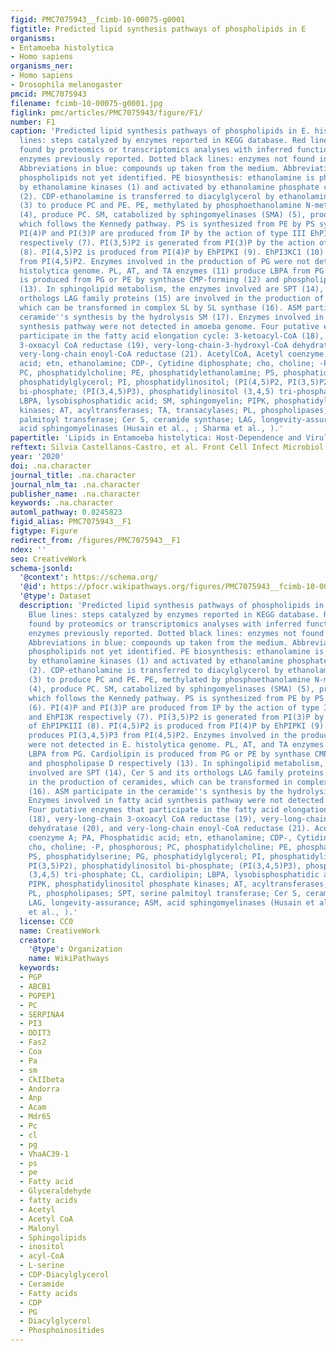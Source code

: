 ```yaml
---
figid: PMC7075943__fcimb-10-00075-g0001
figtitle: Predicted lipid synthesis pathways of phospholipids in E
organisms:
- Entamoeba histolytica
- Homo sapiens
organisms_ner:
- Homo sapiens
- Drosophila melanogaster
pmcid: PMC7075943
filename: fcimb-10-00075-g0001.jpg
figlink: pmc/articles/PMC7075943/figure/F1/
number: F1
caption: 'Predicted lipid synthesis pathways of phospholipids in E. histolytica. Blue
  lines: steps catalyzed by enzymes reported in KEGG database. Red lines: enzymes
  found by proteomics or transcriptomics analyses with inferred function. Pink lines:
  enzymes previously reported. Dotted black lines: enzymes not found in genome database.
  Abbreviations in blue: compounds up taken from the medium. Abbreviations in green:
  phospholipids not yet identified. PE biosynthesis: ethanolamine is phosphorylated
  by ethanolamine kinases (1) and activated by ethanolamine phosphate cytidyl-transferase
  (2). CDP-ethanolamine is transferred to diacylglycerol by ethanolamine phosphotransferase
  (3) to produce PC and PE. PE, methylated by phosphoethanolamine N-methyltransferase
  (4), produce PC. SM, catabolized by sphingomyelinases (SMA) (5), produce phosphocholine,
  which follows the Kennedy pathway. PS is synthesized from PE by PS synthase 2 (6).
  PI(4)P and PI(3)P are produced from IP by the action of type III EhPI(4)K and EhPI3K
  respectively (7). PI(3,5)P2 is generated from PI(3)P by the action of EhPIPKIII
  (8). PI(4,5)P2 is produced from PI(4)P by EhPIPKI (9). EhPI3KC1 (10) produces PI(3,4,5)P3
  from PI(4,5)P2. Enzymes involved in the production of PG were not detected in E.
  histolytica genome. PL, AT, and TA enzymes (11) produce LBPA from PG. Cardiolipin
  is produced from PG or PE by synthase CMP-forming (12) and phospholipase D respectively
  (13). In sphingolipid metabolism, the enzymes involved are SPT (14), Cer S and its
  orthologs LAG family proteins (15) are involved in the production of ceramides,
  which can be transformed in complex SL by SL synthase (16). ASM participate in the
  ceramide''s synthesis by the hydrolysis SM (17). Enzymes involved in fatty acid
  synthesis pathway were not detected in amoeba genome. Four putative enzymes that
  participate in the fatty acid elongation cycle: 3-ketoacyl-CoA (18), very-long-chain
  3-oxoacyl CoA reductase (19), very-long-chain-3-hydroxyl-CoA dehydratase (20), and
  very-long-chain enoyl-CoA reductase (21). AcetylCoA, Acetyl coenzyme A; PA, Phosphatidic
  acid; etn, ethanolamine; CDP-, Cytidine diphosphate; cho, choline; -P, phosphorous;
  PC, phosphatidylcholine; PE, phosphatidylethanolamine; PS, phosphatidylserine; PG,
  phosphatidylglycerol; PI, phosphatidylinositol; (PI(4,5)P2, PI(3,5)P2), phosphatidylinositol
  bi-phosphate; (PI(3,4,5)P3), phosphatidylinositol (3,4,5) tri-phosphate; CL, cardiolipin;
  LBPA, lysobisphosphatidic acid; SM, sphingomyelin; PIPK, phosphatidylinositol phosphate
  kinases; AT, acyltransferases; TA, transacylases; PL, phospholipases; SPT, serine
  palmitoyl transferase; Cer S, ceramide synthase; LAG, longevity-assurance; ASM,
  acid sphingomyelinases (Husain et al., ; Sharma et al., ).'
papertitle: 'Lipids in Entamoeba histolytica: Host-Dependence and Virulence Factors.'
reftext: Silvia Castellanos-Castro, et al. Front Cell Infect Microbiol. 2020;10:75.
year: '2020'
doi: .na.character
journal_title: .na.character
journal_nlm_ta: .na.character
publisher_name: .na.character
keywords: .na.character
automl_pathway: 0.8245823
figid_alias: PMC7075943__F1
figtype: Figure
redirect_from: /figures/PMC7075943__F1
ndex: ''
seo: CreativeWork
schema-jsonld:
  '@context': https://schema.org/
  '@id': https://pfocr.wikipathways.org/figures/PMC7075943__fcimb-10-00075-g0001.html
  '@type': Dataset
  description: 'Predicted lipid synthesis pathways of phospholipids in E. histolytica.
    Blue lines: steps catalyzed by enzymes reported in KEGG database. Red lines: enzymes
    found by proteomics or transcriptomics analyses with inferred function. Pink lines:
    enzymes previously reported. Dotted black lines: enzymes not found in genome database.
    Abbreviations in blue: compounds up taken from the medium. Abbreviations in green:
    phospholipids not yet identified. PE biosynthesis: ethanolamine is phosphorylated
    by ethanolamine kinases (1) and activated by ethanolamine phosphate cytidyl-transferase
    (2). CDP-ethanolamine is transferred to diacylglycerol by ethanolamine phosphotransferase
    (3) to produce PC and PE. PE, methylated by phosphoethanolamine N-methyltransferase
    (4), produce PC. SM, catabolized by sphingomyelinases (SMA) (5), produce phosphocholine,
    which follows the Kennedy pathway. PS is synthesized from PE by PS synthase 2
    (6). PI(4)P and PI(3)P are produced from IP by the action of type III EhPI(4)K
    and EhPI3K respectively (7). PI(3,5)P2 is generated from PI(3)P by the action
    of EhPIPKIII (8). PI(4,5)P2 is produced from PI(4)P by EhPIPKI (9). EhPI3KC1 (10)
    produces PI(3,4,5)P3 from PI(4,5)P2. Enzymes involved in the production of PG
    were not detected in E. histolytica genome. PL, AT, and TA enzymes (11) produce
    LBPA from PG. Cardiolipin is produced from PG or PE by synthase CMP-forming (12)
    and phospholipase D respectively (13). In sphingolipid metabolism, the enzymes
    involved are SPT (14), Cer S and its orthologs LAG family proteins (15) are involved
    in the production of ceramides, which can be transformed in complex SL by SL synthase
    (16). ASM participate in the ceramide''s synthesis by the hydrolysis SM (17).
    Enzymes involved in fatty acid synthesis pathway were not detected in amoeba genome.
    Four putative enzymes that participate in the fatty acid elongation cycle: 3-ketoacyl-CoA
    (18), very-long-chain 3-oxoacyl CoA reductase (19), very-long-chain-3-hydroxyl-CoA
    dehydratase (20), and very-long-chain enoyl-CoA reductase (21). AcetylCoA, Acetyl
    coenzyme A; PA, Phosphatidic acid; etn, ethanolamine; CDP-, Cytidine diphosphate;
    cho, choline; -P, phosphorous; PC, phosphatidylcholine; PE, phosphatidylethanolamine;
    PS, phosphatidylserine; PG, phosphatidylglycerol; PI, phosphatidylinositol; (PI(4,5)P2,
    PI(3,5)P2), phosphatidylinositol bi-phosphate; (PI(3,4,5)P3), phosphatidylinositol
    (3,4,5) tri-phosphate; CL, cardiolipin; LBPA, lysobisphosphatidic acid; SM, sphingomyelin;
    PIPK, phosphatidylinositol phosphate kinases; AT, acyltransferases; TA, transacylases;
    PL, phospholipases; SPT, serine palmitoyl transferase; Cer S, ceramide synthase;
    LAG, longevity-assurance; ASM, acid sphingomyelinases (Husain et al., ; Sharma
    et al., ).'
  license: CC0
  name: CreativeWork
  creator:
    '@type': Organization
    name: WikiPathways
  keywords:
  - PGP
  - ABCB1
  - PGPEP1
  - PC
  - SERPINA4
  - PI3
  - DDIT3
  - Fas2
  - Coa
  - Pa
  - sm
  - CkIIbeta
  - Andorra
  - Anp
  - Acam
  - Mdr65
  - Pc
  - cl
  - pg
  - VhaAC39-1
  - ps
  - pe
  - Fatty acid
  - Glyceraldehyde
  - fatty acids
  - Acetyl
  - Acetyl CoA
  - Malonyl
  - Sphingolipids
  - inositol
  - acyl-CoA
  - L-serine
  - CDP-Diacylglycerol
  - Ceramide
  - Fatty acids
  - CDP
  - PG
  - Diacylglycerol
  - Phosphoinositides
---
```

